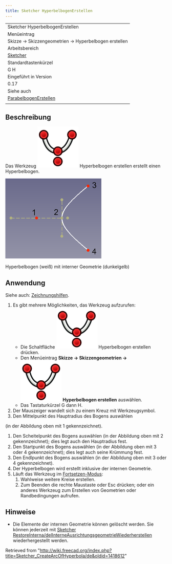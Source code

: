 ```yaml
---
title: Sketcher HyperbelbogenErstellen
---
```


|                                                                                             |
| ------------------------------------------------------------------------------------------- |
| Sketcher HyperbelbogenErstellen                                                             |
| Menüeintrag                                                                                 |
| Skizze → Skizzengeometrien → Hyperbelbogen erstellen                                        |
| Arbeitsbereich                                                                              |
| [Sketcher](/Sketcher_Workbench/de "Sketcher Workbench/de")                                  |
| Standardtastenkürzel                                                                        |
| G H                                                                                         |
| Eingeführt in Version                                                                       |
| 0.17                                                                                        |
| Siehe auch                                                                                  |
| [ParabelbogenErstellen](/Sketcher_CreateArcOfParabola/de "Sketcher CreateArcOfParabola/de") |
|                                                                                             |

## Beschreibung

Das Werkzeug ![](/src/assets/images/Sketcher_CreateArcOfHyperbola.svg) Hyperbelbogen erstellen erstellt einen Hyperbelbogen.

![](/src/assets/images/Sketcher_CreateArcOfHyperbola_Example.png)

Hyperbelbogen (weiß) mit interner Geometrie (dunkelgelb)

## Anwendung

Siehe auch: [Zeichnungshilfen](/Sketcher_Workbench/de#Zeichnungshilfen "Sketcher Workbench/de").

1. Es gibt mehrere Möglichkeiten, das Werkzeug aufzurufen:
   - Die Schaltfläche ![](/src/assets/images/Sketcher_CreateArcOfHyperbola.svg) Hyperbelbogen erstellen drücken.
   - Den Menüeintrag **Skizze → Skizzengeometrien → ![](/src/assets/images/Sketcher_CreateArcOfHyperbola.svg) Hyperbelbogen erstellen** auswählen.
   - Das Tastaturkürzel G dann H.
2. Der Mauszeiger wandelt sich zu einem Kreuz mit Werkzeugsymbol.
3. Den Mittelpunkt des Hauptradius des Bogens auswählen

(in der Abbildung oben mit 1 gekennzeichnet).

1. Den Scheitelpunkt des Bogens auswählen (in der Abbildung oben mit 2 gekennzeichnet); dies legt auch den Hauptradius fest.
2. Den Startpunkt des Bogens auswählen (in der Abbildung oben mit 3 oder 4 gekennzeichnet); dies legt auch seine Krümmung fest.
3. Den Endlpunkt des Bogens auswählen (in der Abbildung oben mit 3 oder 4 gekennzeichnet).
4. Der Hyperbelbogen wird erstellt inklusive der internen Geometrie.
5. Läuft das Werkzeug im [Fortsetzen-Modus](/Sketcher_Workbench/de#Fortsetzen-Modi "Sketcher Workbench/de"):
   1. Wahlweise weitere Kreise erstellen.
   2. Zum Beenden die rechte Maustaste oder Esc drücken; oder ein anderes Werkzeug zum Erstellen von Geometrien oder Randbedingungen aufrufen.

## Hinweise

- Die Elemente der internen Geometrie können gelöscht werden. Sie können jederzeit mit [Sketcher RestoreInterna/delInterneAusrichtungsgeometrieWiederherstellen](/Sketcher_RestoreInternalAlignmentGeometry "Sketcher RestoreInternalAlignmentGeometry") wiederhergestellt werden.

Retrieved from "<http://wiki.freecad.org/index.php?title=Sketcher_CreateArcOfHyperbola/de&oldid=1418612>"
